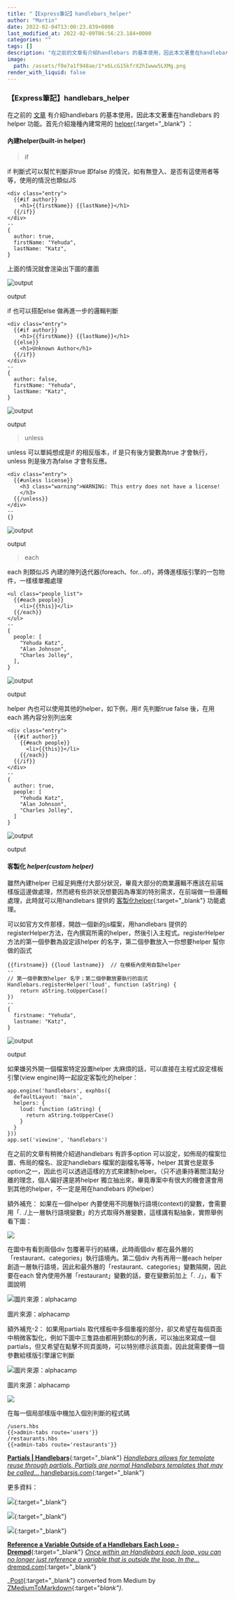 ```yaml
---
title: "【Express筆記】handlebars_helper"
author: "Martin"
date: 2022-02-04T13:00:23.839+0000
last_modified_at: 2022-02-09T06:56:23.184+0000
categories: ""
tags: []
description: "在之前的文章有介紹handlebars 的基本使用，因此本文著重在handlebars 的helper 功能。首先介紹幾種內建常用的helper："
image:
  path: /assets/f0e7a1f948ae/1*x6LcG15kfrX2hIwww5LXMg.png
render_with_liquid: false
---
```


### 【Express筆記】handlebars\_helper

在之前的 [文章](../2709444a6dba/) 有介紹handlebars 的基本使用，因此本文著重在handlebars 的helper 功能。首先介紹幾種內建常用的 [helper](https://handlebarsjs.com/guide/builtin-helpers.html){:target="_blank"} ：
#### 內建helper\(built\-in helper\)


> if 





if 判斷式可以幫忙判斷非true 即false 的情況，如有無登入、是否有這使用者等等，使用的情況也類似JS
```
<div class="entry">
  {{#if author}}
    <h1>{{firstName}} {{lastName}}</h1>
  {{/if}}
</div>
--
{
  author: true,
  firstName: "Yehuda",
  lastName: "Katz",
}
```

上面的情況就會渲染出下圖的畫面


![output](/assets/f0e7a1f948ae/1*2u4TVetS4hx15iJWibHjyg.png)

output

if 也可以搭配else 做再進一步的邏輯判斷
```
<div class="entry">
  {{#if author}}
    <h1>{{firstName}} {{lastName}}</h1>
  {{else}}
    <h1>Unknown Author</h1>
  {{/if}}
</div>
--
{
  author: false,
  firstName: "Yehuda",
  lastName: "Katz",
}
```


![output](/assets/f0e7a1f948ae/1*qYkPrVESbxTt1lxlic4V6g.png)

output


> unless 





unless 可以單純想成是if 的相反版本，if 是只有後方變數為true 才會執行，unless 則是後方為false 才會有反應。
```
<div class="entry">
  {{#unless license}}
    <h3 class="warning">WARNING: This entry does not have a license!   
    </h3>
  {{/unless}}
</div>
--
{}
```


![output](/assets/f0e7a1f948ae/1*n7KSMXyiili3d0uqDwjB7w.png)

output


> each 





each 則類似JS 內建的陣列迭代器\(foreach、for…of\)，將傳進樣版引擎的一包物件，一樣樣單獨處理
```
<ul class="people_list">
  {{#each people}}
    <li>{{this}}</li>
  {{/each}}
</ul>
--
{
  people: [
    "Yehuda Katz",
    "Alan Johnson",
    "Charles Jolley",
  ],
}
```


![output](/assets/f0e7a1f948ae/1*R3pQJyS9dcl8Jih9wIxdwA.png)

output

helper 內也可以使用其他的helper，如下例，用if 先判斷true false 後，在用each 將內容分別列出來
```
<div class="entry">
  {{#if author}}
    {{#each people}}
      <li>{{this}}</li>
    {{/each}}
  {{/if}}
</div>
--
{
  author: true,
  people: [
    "Yehuda Katz",
    "Alan Johnson",
    "Charles Jolley",
  ]
}
```


![output](/assets/f0e7a1f948ae/1*R3pQJyS9dcl8Jih9wIxdwA.png)

output
#### 客製化 **_helper\(custom helper\)_**

雖然內建helper 已經足夠應付大部分狀況，畢竟大部分的商業邏輯不應該在前端樣版這邊做處理，然而總有些許狀況想要因為專案的特別需求，在前端做一些邏輯處理，此時就可以用handlebars 提供的 [客製化helper](https://handlebarsjs.com/guide/#custom-helpers){:target="_blank"} 功能處理。

可以如官方文件那樣，開啟一個新的js檔案，用handlebars 提供的registerHelper方法，在內撰寫所需的helper，然後引入主程式。registerHelper 方法的第一個參數為設定該helper 的名字，第二個參數放入一你想要helper 幫你做的函式
```
{{firstname}} {{loud lastname}}  // 在模板內使用自製helper 
--
// 第一個參數放helper 名字；第二個參數放要執行的函式
Handlebars.registerHelper('loud', function (aString) {
    return aString.toUpperCase()
})
--
{
  firstname: "Yehuda",
  lastname: "Katz",
}
```


![output](/assets/f0e7a1f948ae/1*NYRt3WPfelZLmg8TDgfMSg.png)

output

如果嫌另外開一個檔案特定設置helper 太麻煩的話，可以直接在主程式設定樣板引擎\(view engine\)時一起設定客製化的helper：
```
app.engine('handlebars', exphbs({
  defaultLayout: 'main', 
  helpers: {
    loud: function (aString) {
      return aString.toUpperCase()
    }
  }
}))
app.set('viewine', 'handlebars')
```

在之前的文章有稍微介紹過handlebars 有許多option 可以設定，如佈局的檔案位置、佈局的檔名、設定handlebars 檔案的副檔名等等，helper 其實也是眾多option之一，因此也可以透過這樣的方式來建制helper。（只不過秉持著關注點分離的理念，個人偏好還是將helper 獨立抽出來，畢竟專案中有很大的機會還會用到其他的helper，不一定是用在handlebars 的helper）

額外補充：
如果在一個helper 內要使用不同層執行語境\(context\)的變數，會需要用「\. \./上一層執行語境變數」的方式取得外層變數，這樣講有點抽象，實際舉例看下圖：


![](/assets/f0e7a1f948ae/1*x6LcG15kfrX2hIwww5LXMg.png)


在圖中有看到兩個div 包覆著平行的結構，此時兩個div 都在最外層的「restaurant、categories」執行語境內。第二個div 內有再用一層each helper 創造一層執行語境，因此和最外層的「restaurant、categories」變數隔開，因此要在each 曾內使用外層「restaurant」變數的話，要在變數前加上「\. \./」，看下圖說明


![圖片來源：alphacamp](/assets/f0e7a1f948ae/1*MMAVxxiIHEHvibaHrpKtpw.png)

圖片來源：alphacamp

額外補充\-2：
如果用partials 取代樣板中多個重複的部分，卻又希望在每個頁面中稍微客製化，例如下圖中三隻路由都用到類似的列表，可以抽出來寫成一個partials，但又希望在點擊不同頁面時，可以特別標示該頁面，因此就需要傳一個參數給樣版引擎讓它判斷


![圖片來源：alphacamp](/assets/f0e7a1f948ae/0*qTDpZMoKmMTSshnN.gif)

圖片來源：alphacamp


![](/assets/f0e7a1f948ae/1*fuQvwwKcSSAwtn-Gj-rytg.png)


在每一個局部樣版中機加入個別判斷的程式碼
```
/users.hbs
{{>admin-tabs route='users'}}
/restaurants.hbs
{{>admin-tabs route='restaurants'}}
```

[**Partials \| Handlebars**](https://handlebarsjs.com/guide/partials.html#partial-contexts){:target="_blank"} 
[_Handlebars allows for template reuse through partials\. Partials are normal Handlebars templates that may be called…_ handlebarsjs\.com](https://handlebarsjs.com/guide/partials.html#partial-contexts){:target="_blank"}

更多資料：


[![](https://eruditenessnews.files.wordpress.com/2019/08/views_with_variable.png)](https://eruditeness.news.blog/2019/08/27/node-js%E5%88%9D%E5%AD%B8%E7%AD%86%E8%A8%989-%E9%80%B2%E4%B8%80%E6%AD%A5%E4%BA%86%E8%A7%A3express-handlebars%E8%AE%8A%E6%95%B8%E4%BD%BF%E7%94%A8%E8%88%87%E8%AA%8D%E8%AD%98helper1/){:target="_blank"}



[![](https://eruditenessnews.files.wordpress.com/2019/08/result1.png)](https://eruditeness.news.blog/2019/08/28/node-js%E5%88%9D%E5%AD%B8%E7%AD%86%E8%A8%9810-%E5%9C%A8express-handlebars%E4%B8%AD%E8%BC%95%E9%AC%86%E5%BB%BA%E7%AB%8B%E5%AE%A2%E8%A3%BDhelperhandlebars-custom-helpers/){:target="_blank"}



[![](https://miro.medium.com/v2/resize:fit:754/1*R7oFuhDKfiiCNYRLFCpMDQ.png)](https://medium.com/ling-ni-lee/handlebars%E7%AD%86%E8%A8%98-helper%E6%87%89%E7%94%A8-16978fd6c352){:target="_blank"}


[**Reference a Variable Outside of a Handlebars Each Loop \- Drempd**](https://drempd.com/blog/reference-a-variable-outside-of-a-handlebars-each-loop/){:target="_blank"} 
[_Once within an Handlebars each loop, you can no longer just reference a variable that is outside the loop\. In the…_ drempd\.com](https://drempd.com/blog/reference-a-variable-outside-of-a-handlebars-each-loop/){:target="_blank"}



_[Post](https://medium.com/@martin87713/express%E7%AD%86%E8%A8%98-handlebars-helper-f0e7a1f948ae){:target="_blank"} converted from Medium by [ZMediumToMarkdown](https://github.com/ZhgChgLi/ZMediumToMarkdown){:target="_blank"}._

